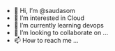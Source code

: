 - 👋 Hi, I’m @saudasom
- 👀 I’m interested in Cloud 
- 🌱 I’m currently learning devops
- 💞️ I’m looking to collaborate on ...
- 📫 How to reach me ...

<!---
saudasom/saudasom is a ✨ special ✨ repository because its `README.md` (this file) appears on your GitHub profile.
You can click the Preview link to take a look at your changes.
--->
